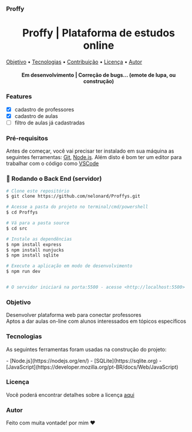 ### Proffy
<h1 align="center">Proffy | Plataforma de estudos online</h1>

<p align="center> Plataforma para conectar professores e alunos</p>
          
 <p align="center">
 <a href="#objetivo">Objetivo</a> • 
 <a href="#tecnologias">Tecnologias</a> • 
 <a href="#contribuicao">Contribuição</a> • 
 <a href="#licenc-a">Licença</a> • 
 <a href="#autor">Autor</a>
</p>

<h4 align="center">
    Em desenvolvimento | Correção de bugs... (emote de lupa, ou construção)
</h4>

### Features
- [x] cadastro de professores
- [x] cadastro de aulas
- [ ] filtro de aulas já cadastradas 
### Pré-requisitos

Antes de começar, você vai precisar ter instalado em sua máquina as seguintes ferramentas:
[Git](https://git-scm.com), [Node.js](https://nodejs.org/en/). 
Além disto é bom ter um editor para trabalhar com o código como [VSCode](https://code.visualstudio.com/)

### 🎲 Rodando o Back End (servidor)

```bash
# Clone este repositório
$ git clone https://github.com/nelonard/Proffys.git

# Acesse a pasta do projeto no terminal/cmd/powershell 
$ cd Proffys

# Vá para a pasta source
$ cd src

# Instale as dependências
$ npm install express
$ npm install nunjucks
$ npm install sqlite

# Execute a aplicação em modo de desenvolvimento
$ npm run dev


# O servidor iniciará na porta:5500 - acesse <http://localhost:5500>
```
### Objetivo
   Desenvolver plataforma web para conectar professores<br>
  Aptos a dar aulas on-line com alunos interessados em tópicos específicos


### Tecnologias

As seguintes ferramentas foram usadas na construção do projeto:
</p>
- [Node.js](https://nodejs.org/en/)
- [SQLite](https://sqlite.org)
- [JavaScript](https://developer.mozilla.org/pt-BR/docs/Web/JavaScript)

### Licença

  Você poderá encontrar detalhes sobre a licença <a href="https://github.com/nelonard/Proffys/blob/master/README.md" target="_blank"> aqui</a>
  
  ### Autor
  
  Feito com muita vontade! por mim :heart:
  



